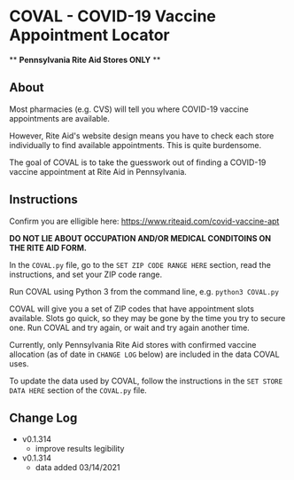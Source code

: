 # COVAL - COVID-19 Vaccine Appointment Locator

** **Pennsylvania Rite Aid Stores ONLY** **

## About
Most pharmacies (e.g. CVS) will tell you where COVID-19 vaccine appointments are available.

However, Rite Aid's website design means you have to check each store individually to find available appointments. This is quite burdensome.

The goal of COVAL is to take the guesswork out of finding a COVID-19 vaccine appointment at Rite Aid in Pennsylvania.

## Instructions

Confirm you are elligible here: https://www.riteaid.com/covid-vaccine-apt

**DO NOT LIE ABOUT OCCUPATION AND/OR MEDICAL CONDITOINS ON THE RITE AID FORM.**

In the `COVAL.py` file, go to the `SET ZIP CODE RANGE HERE` section, read the instructions, and set your ZIP code range.

Run COVAL using Python 3 from the command line,
e.g. `python3 COVAL.py`

COVAL will give you a set of ZIP codes that have appointment slots available. Slots go quick, so they may be gone by the time you try to secure one. Run COVAL and try again, or wait and try again another time.

Currently, only Pennsylvania Rite Aid stores with confirmed vaccine allocation (as of date in `CHANGE LOG` below) are included in the data COVAL uses.

To update the data used by COVAL, follow the instructions in the `SET STORE DATA HERE` section of the `COVAL.py` file.

## Change Log

* v0.1.314
  * improve results legibility
* v0.1.314
  * data added 03/14/2021
